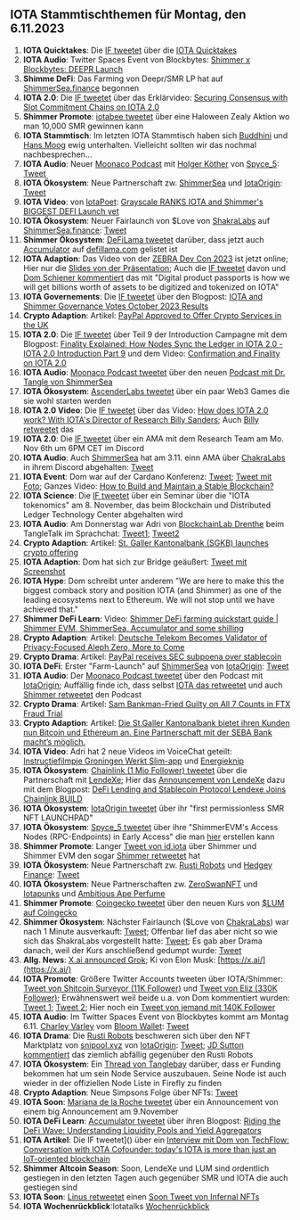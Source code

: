 ## IOTA Stammtischthemen für Montag, den 6.11.2023

1. **IOTA Quicktakes**: Die [IF tweetet](https://x.com/iota/status/1718930849364852881?s=20) über die [IOTA Quicktakes](https://www.youtube.com/watch?v=V3XJIpEeU00&list=PLMbc46iGTB_QyqqU-QwbFsrVd9-HN55i_)
2. **IOTA Audio**: Twitter Spaces Event von Blockbytes: [Shimmer x Blockbytes: DEEPR Launch](https://x.com/blockbytescom/status/1718998587571310893?s=20)
3. **Shimme DeFi**: Das Farming von Deepr/SMR LP hat auf [ShimmerSea.finance](https://shimmersea.finance/liquidity/pool/0xd56c46dde3079bb7799826c6bff217665206100b) begonnen
4. **IOTA 2.0**: Die [IF tweetet](https://x.com/iota/status/1719021403868193113?s=20) über das Erklärvideo: [Securing Consensus with Slot Commitment Chains on IOTA 2.0](https://www.youtube.com/watch?v=obTv3bbB9NQ)
5. **Shimmer Promote**: [iotabee tweetet](https://x.com/iotabee/status/1719258172999746042?s=20) über eine Haloween  Zealy Aktion wo man 10,000 SMR gewinnen kann
6. **IOTA Stammtisch**: Im letzten IOTA Stammtisch haben sich [Buddhini](https://twitter.com/Buddh1n1) und [Hans Moog](https://twitter.com/hus_qy) ewig unterhalten. Vielleicht sollten wir das nochmal nachbesprechen...
7. **IOTA Audio**: Neuer [Moonaco Podcast](https://twitter.com/MoonacoPodcast) mit [Holger Köther](https://twitter.com/HolgerKoether) von [Spyce_5](https://twitter.com/SPYCE_5): [Tweet](https://x.com/MoonacoPodcast/status/1719405918784266361?s=20)
8. **IOTA Ökosystem**: Neue Partnerschaft zw. [ShimmerSea](https://twitter.com/ShimmerSeaDEX) und [IotaOrigin](https://twitter.com/origin_iota): [Tweet](https://x.com/ShimmerSeaDEX/status/1719346013138284746?s=20)
9. **IOTA Video**: von [IotaPoet](https://twitter.com/IotaPoet): [Grayscale RANKS IOTA and Shimmer's BIGGEST DEFI Launch yet](https://www.youtube.com/watch?v=XIDeQ1nk1aw)
10. **IOTA Ökosystem**: Neuer Fairlaunch von $Love von [ShakraLabs](https://twitter.com/LabsChakra) auf [ShimmerSea.finance](https://shimmersea.finance/fairlaunch): [Tweet](https://x.com/ShimmerSeaDEX/status/1719620490183028955?s=20)
11. **Shimmer Ökosystem**: [DeFiLama tweetet](https://x.com/DefiLlama/status/1719384396547969486?s=20) darüber, dass jetzt auch [Accumulator](https://twitter.com/ACCU_DeFi) auf [defillama.com](https://defillama.com/chain/ShimmerEVM) gelistet ist
12. **IOTA Adaption**: Das Video von der [ZEBRA Dev Con 2023](https://www.zebra.com/content/dam/zebra_dam/en/video/web-production/zebra%20devcon2023-video-ats-iota-dlt-value-chains-jose-cantera-en-us.mp4.mp4) ist jetzt online; Hier nur die [Slides von der Präsentation](https://www.zebra.com/content/dam/zebra_dam/en/presentation/customer-facing/zebra-devcon2023-presentation-custumer-facing-iota-dlt-value-chains-jose-cantera-en-us.pdf); Auch die [IF tweetet](https://x.com/iota/status/1719731630955196794?s=20) davon und [Dom Schiener kommentiert](https://x.com/DomSchiener/status/1719724312192541098?s=20) das mit "Digital product passports is how we will get billions worth of assets to be digitized and tokenized on IOTA"
13. **IOTA Governements**: Die [IF tweetet](https://x.com/iota/status/1719715928928301334?s=20) über den Blogpost: [IOTA and Shimmer Governance Votes October 2023 Results](https://blog.iota.org/governance-votes-october-2023-results/)
14. **Crypto Adaption**: Artikel: [PayPal Approved to Offer Crypto Services in the UK](https://watcher.guru/news/paypal-approved-to-offer-crypto-services-in-the-uk)
15. **IOTA 2.0**: Die [IF tweetet](https://x.com/iota/status/1719746180538573151?s=20) über Teil 9 der Introduction Campagne mit dem Blogpost: [Finality Explained: How Nodes Sync the Ledger in IOTA 2.0 - IOTA 2.0 Introduction Part 9](https://blog.iota.org/finality-explained-iota20/) und dem Video: [Confirmation and Finality on IOTA 2.0](https://www.youtube.com/watch?v=4ws_E3Omn9c)
16. **IOTA Audio**: [Moonaco Podcast tweetet](https://x.com/MoonacoPodcast/status/1720032673609994402?s=20) über den neuen [Podcast mit Dr. Tangle von ShimmerSea](https://open.spotify.com/episode/69UgBa9zDXSDzjnKAtwrLi?si=7k4sqgGZSeS-ZbXiE_d51w&nd=1)
17. **IOTA Ökosystem**: [AscenderLabs tweetet](https://x.com/AscendersLabs/status/1719776743182029271?s=20) über ein paar Web3 Games die sie wohl starten werden
18. **IOTA 2.0 Video**: Die [IF tweetet](https://x.com/iota/status/1720078315510477056?s=20) über das Video: [How does IOTA 2.0 work? With IOTA's Director of Research Billy Sanders](https://www.youtube.com/watch?v=4087BFkqnKA); Auch [Billy retweetet](https://x.com/BillySandersIF/status/1721258833568276734?s=20) das
19. **IOTA 2.0**: Die [IF tweetet](https://x.com/iota/status/1720108513777643559?s=20) über ein AMA mit dem Research Team am Mo. Nov 6th um 6PM CET im Discord
20. **IOTA Audio**: Auch [ShimmerSea](https://twitter.com/ShimmerSeaDEX) hat am 3.11. einn AMA über [ChakraLabs](https://twitter.com/LabsChakra) in ihrem Discord abgehalten: [Tweet](https://x.com/ShimmerSeaDEX/status/1720123605353189533?s=20)
21. **IOTA Event**: Dom war auf der Cardano Konferenz: [Tweet](https://x.com/iota/status/1720123606233911746?s=20); [Tweet mit Foto](https://x.com/iota/status/1720347805556846810?s=20); Ganzes Video: [How to Build and Maintain a Stable Blockchain?](https://www.youtube.com/watch?v=BbozFtg30nw)
22. **IOTA Science**: Die [IF tweetet](https://x.com/uzh_blockchain/status/1720132063930519855?s=20) über ein Seminar über die "IOTA tokenomics" am 8. November, das beim Blockchain und Distributed Ledger Technology Center abgehalten wird
23. **IOTA Audio**: Am Donnerstag war Adri von [BlockchainLab Drenthe](https://twitter.com/BclDrenthe) beim TangleTalk im Sprachchat: [Tweet1](https://x.com/tangle_talk/status/1720089059442479152?s=20); [Tweet2](https://x.com/tangle_talk/status/1720749690583458107?s=20)
24. **Crypto Adaption**: Artikel: [St. Galler Kantonalbank (SGKB) launches crypto offering](https://cvj.ch/en/hot-topics/news/st-galler-kantonalbank-sgkb-launches-crypto-offering/)
26. **IOTA Adaption**: Dom hat sich zur Bridge geäußert: [Tweet mit Screenshot](https://x.com/bennnni_web3/status/1720087603415003511?s=20)
27. **IOTA Hype**: Dom schreibt unter anderem "We are here to make this the biggest comback story and position IOTA (and Shimmer) as one of the leading ecosystems next to Ethereum. We will not stop until we have achieved that."
28. **Shimmer DeFi Learn**: Video: [Shimmer DeFi farming quickstart guide | Shimmer EVM, ShimmerSea, Accumulator and some shilling](https://www.youtube.com/watch?v=HsZFhF8yUSQ)
29. **Crypto Adaption**: Artikel: [Deutsche Telekom Becomes Validator of Privacy-Focused Aleph Zero, More to Come](https://cryptonews.com/news/deutsche-telekom-becomes-validator-of-privacy-focused-aleph-zero-more-to-come.htm)
30. **Crypto Drama**: Artikel: [PayPal receives SEC subpoena over stablecoin](https://blockworks.co/news/paypal-receives-sec-subpoena-over-stablecoin)
31. **IOTA DeFi**: Erster "Farm-Launch" auf [ShimmerSea](https://twitter.com/ShimmerSeaDEX) von [IotaOrigin](https://twitter.com/origin_iota): [Tweet](https://x.com/origin_iota/status/1720010468574605419?s=20)
32. **IOTA Audio**: Der [Moonaco Podcast tweetet](https://x.com/MoonacoPodcast/status/1720364162503610494?s=20) über den Podcast mit [IotaOrigin](https://open.spotify.com/episode/0eHaL22bNX4jduIipFvQoN?si=YVSEcUNqSXuEVQVJeYQWKQ&nd=1); Auffällig finde ich, dass selbst [IOTA das retweetet](https://twitter.com/iota/status/1720367131798196589) und auch [Shimmer retweetet](https://x.com/shimmernet/status/1720367131361972410?s=20) den Podcast
33. **Crypto Drama**: Artikel: [Sam Bankman-Fried Guilty on All 7 Counts in FTX Fraud Trial](https://www.coindesk.com/policy/2023/11/02/sam-bankman-fried-guilty-on-all-7-counts-in-ftx-fraud-trial/)
34. **Crypto Adaption**: Artikel: [Die St.Galler Kantonalbank bietet ihren Kunden nun Bitcoin und Ethereum an. Eine Partnerschaft mit der SEBA Bank macht’s möglich.](https://www.btc-echo.de/schlagzeilen/bitcoin-in-der-schweiz-seba-und-sgkb-fuehren-krypto-handel-ein-173900/)
35. **IOTA Video**: Adri hat 2 neue Videos im VoiceChat geteilt: [Instructiefilmpje Groningen Werkt Slim-app](https://www.youtube.com/watch?v=RKzess5xQt4) und [Energieknip](https://www.youtube.com/watch?v=NTtnH0mPVlk)
36. **IOTA Ökosystem**: [Chainlink (1 Mio Follower) tweetet](https://x.com/chainlink/status/1720448126677336341?s=20) über die Partnerschaft mit [LendeXe](https://twitter.com/LendeXeFinance); Hier das [Announcement von LendeXe](https://x.com/LendeXeFinance/status/1720446445235359913?s=20) dazu mit dem Blogpost: [DeFi Lending and Stablecoin Protocol Lendexe Joins Chainlink BUILD](https://medium.com/@LendeXeFinance/defi-lending-and-stablecoin-protocol-lendexe-joins-chainlink-build-6aabd45cfce9)
37. **IOTA Ökosystem**: [IotaOrigin tweetet](https://x.com/origin_iota/status/1720401657773617429?s=20) über ihr "first permissionless SMR NFT LAUNCHPAD"
38. **IOTA Ökosystem**: [Spyce_5 tweetet](https://x.com/SPYCE_5/status/1720417877805666334?s=20) über ihre "ShimmerEVM's Access Nodes (RPC-Endpoints) in Early Access" die man [hier](https://spyce5.com/dedicated-nodes/) erstellen kann
39. **Shimmer Promote**: Langer [Tweet von id.iota](https://x.com/id_iota/status/1720815916043166036?s=20) über Shimmer und Shimmer EVM den sogar [Shimmer retweetet](https://x.com/shimmernet/status/1721427458715431147?s=20) hat
40. **IOTA Ökosystem**: Neue Partnerschaft zw. [Rusti Robots](https://twitter.com/RustyRobotCC) und [Hedgey Finance](https://twitter.com/hedgeyfinance): [Tweet](https://x.com/RustyRobotCC/status/1720787272486752660?s=20)
41. **IOTA Ökosystem**: Neue Partnerschaften zw. [ZeroSwapNFT](https://twitter.com/ZeroSwapNFT_) und [Iotapunks](https://twitter.com/IotaPunks_71) und [Ambitious Ape Perfume](https://twitter.com/AmbitiousApeP)
42. **Shimmer Promote**: [Coingecko tweetet](https://x.com/CoingeckoLineup/status/1720602330238767460?s=20) über den neuen Kurs von [$LUM auf Coingecko](https://www.coingecko.com/en/coins/shimmersea-lum)
43. **Shimmer Ökosystem**: Nächster Fairlaunch ($Love von [ChakraLabs](https://twitter.com/LabsChakra)) war nach 1 Minute ausverkauft: [Tweet](https://x.com/ShimmerSeaDEX/status/1720885454793269273?s=20); Offenbar lief das aber nicht so wie sich das ShakraLabs vorgestellt hatte: [Tweet](https://x.com/LabsChakra/status/1721004399487590619?s=20); Es gab aber Drama danach, weil der Kurs anschließend gedumpt wurde: [Tweet](https://x.com/LabsChakra/status/1721359184032079924?s=20)
44. **Allg. News**: [X.ai announced Grok](https://x.com/xai/status/1721027348970238035?s=20); Ki von Elon Musk: [https://x.ai/](https://x.ai/)
45. **IOTA Promote**: Größere Twitter Accounts tweeten über IOTA/Shimmer: [Tweet von Shitcoin Surveyor (11K Follower)](https://x.com/CoinSurveyor/status/1720831005148234005?s=20) und [Tweet von Eliz (330K Follower)](https://x.com/eliz883/status/1720925352774476211?s=20); Erwähnenswert weil beide u.a. von Dom kommentiert wurden: [Tweet 1](https://x.com/DomSchiener/status/1721047194088657155?s=20); [Tweet 2](https://x.com/DomSchiener/status/1721043579739455961?s=20); Hier noch ein [Tweet von jemand mit 140K Follower](https://x.com/OldMannCrypto/status/1721522213445062721?s=20)
46. **IOTA Audio**: Im Twitter Spaces Event von Blockbytes kommt am Montag 6.11. [Charley Varley](https://twitter.com/c_varley) vom [Bloom Wallet](https://twitter.com/bloomwalletio): [Tweet](https://x.com/blockbytescom/status/1721359669476598203?s=20)
47. **IOTA Drama**: Die [Rusti Robots](https://twitter.com/RustyRobotCC) beschweren sich über den NFT Marktplatz von [snipool.xyz](https://www.snippool.xyz/Collections) von [IotaOrigin](https://twitter.com/origin_iota): [Tweet](https://x.com/DigidusPrime/status/1721352969730576779?s=20); [JD Sutton kommentiert](https://x.com/Deep_Sea_Iotan/status/1721523129283952971?s=20) das ziemlich abfällig gegenüber den Rusti Robots 
48. **IOTA Ökosystem**: Ein [Thread von Tanglebay](https://x.com/tanglebay/status/1721243454787768701?s=20) darüber, dass er Funding bekommen hat um sein Node Service auszubauen. Seine Node ist auch wieder in der offiziellen Node Liste in Firefly zu finden
49. **Crypto Adaption**: Neue Simpsons Folge über NFTs: [Tweet](https://x.com/YVR_Trader/status/1721389958685155823?s=20)
50. **IOTA Soon**: [Mariana de la Roche tweetet](https://x.com/Marianadlrw/status/1721487299676893613?s=20) über ein Announcement von einem big Announcement am 9.November
51. **IOTA DeFi Learn**: [Accumulator tweetet](https://x.com/ACCU_DeFi/status/1721534229937315865?s=20) über ihren Blogpost: [Riding the DeFi Wave: Understanding Liquidity Pools and Yield Aggregators](https://medium.com/@accumulator.crypto/riding-the-defi-wave-understanding-liquidity-pools-and-yield-aggregators-1caafc6841f3)
52. **IOTA Artikel**: Die IF tweetet]() über ein [Interview mit Dom von TechFlow: Conversation with IOTA Cofounder: today's IOTA is more than just an IoT-oriented blockchain](https://techflowintern.substack.com/p/conversation-with-iota-cofounder)
53. **Shimmer Altcoin Season**: Soon, LendeXe und LUM sind ordentlich gestiegen in den letzten Tagen auch gegenüber SMR und IOTA die auch gestiegen sind
54. **IOTA Soon**: [Linus retweetet](https://x.com/LinusNaumann/status/1721543679758758004?s=20) einen [Soon Tweet von Infernal NFTs](https://x.com/InfernalNFTs/status/1721541395553431691?s=20)
55. **IOTA Wochenrückblick**:Iotatalks [Wochenrückblick](https://www.iota-talk.com/index.php?article/338-wochenr%C3%BCckblick-vom-29-oktober-bis-4-november-2023/)
